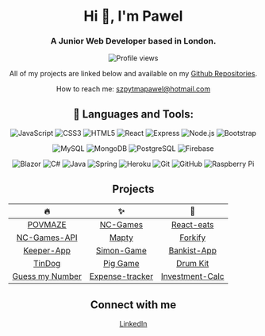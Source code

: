 <div align="center">

# Hi 👋, I'm Pawel
### A Junior Web Developer based in London.

![Profile views](https://komarev.com/ghpvc/?username=szpytma&label=Profile%20views&color=0e75b6&style=flat)

All of my projects are linked below and available on my [Github Repositories](https://github.com/Szpytma?tab=repositories).

How to reach me: [szpytmapawel@hotmail.com](mailto:szpytmapawel@hotmail.com)

## 🔨 Languages and Tools:
![JavaScript](https://img.shields.io/badge/-JavaScript-6F9C35?style=flat-square&logo=javascript&logoColor=white)
![CSS3](https://img.shields.io/badge/-CSS3-2B74B8?style=flat-square&logo=css3&logoColor=white)
![HTML5](https://img.shields.io/badge/-HTML5-E34F26?style=flat-square&logo=html5&logoColor=white)
![React](https://img.shields.io/badge/-React-61DAFB?style=flat-square&logo=react&logoColor=white)
![Express](https://img.shields.io/badge/-Express-000000?style=flat-square&logo=Express&logoColor=white)
![Node.js](https://img.shields.io/badge/-Node.js-339933?style=flat-square&logo=node.js&logoColor=white)
![Bootstrap](https://img.shields.io/badge/-Bootstrap-7952B3?style=flat-square&logo=bootstrap&logoColor=white)

![MySQL](https://img.shields.io/badge/-MySQL-4479A1?style=flat-square&logo=mysql&logoColor=white)
![MongoDB](https://img.shields.io/badge/-MongoDB-47A248?style=flat-square&logo=mongodb&logoColor=white)
![PostgreSQL](https://img.shields.io/badge/-PostgreSQL-336791?style=flat-square&logo=postgresql&logoColor=white)
![Firebase](https://img.shields.io/badge/-Firebase-FFCA28?style=flat-square&logo=firebase&logoColor=white)

![Blazor](https://img.shields.io/badge/-Blazor-512BD4?style=flat-square&logo=blazor&logoColor=white)
![C#](https://img.shields.io/badge/-C%23-239120?style=flat-square&logo=c%20sharp&logoColor=white)
![Java](https://img.shields.io/badge/-Java-007396?style=flat-square&logo=java&logoColor=white)
![Spring](https://img.shields.io/badge/-Spring-6DB33F?style=flat-square&logo=spring&logoColor=white)
![Heroku](https://img.shields.io/badge/-Heroku-430098?style=flat-square&logo=heroku&logoColor=white)
![Git](https://img.shields.io/badge/-Git-F05032?style=flat-square&logo=git&logoColor=white)
![GitHub](https://img.shields.io/badge/-GitHub-181717?style=flat-square&logo=github&logoColor=white)
![Raspberry Pi](https://img.shields.io/badge/-Raspberry%20Pi-C51A4A?style=flat-square&logo=Raspberry-Pi&logoColor=white)


## Projects

| 🔥 |  ✨ | 🌈 |
|:----------:|:---------:|:---------:|
| [POVMAZE](https://povmaze.netlify.app/) | [NC-Games](https://szpytma-nc-games.netlify.app/) | [React-eats](https://react-eats.netlify.app/) |
| [NC-Games-API](https://nc-games-rkbx.onrender.com/) | [Mapty](https://mapty-ashy.vercel.app/) | [Forkify](https://forkify-szp.netlify.app/) |
| [Keeper-App](https://szpytma-keeper-app.netlify.app/) |[Simon-Game](https://szpytma.github.io/Simon-Game) | [Bankist-App](https://bankist-app-szpytma.vercel.app/) |
| [TinDog](https://szpytma.github.io/TinDog/) | [Pig Game](https://szpytma.github.io/Pig-Game) | [Drum Kit](https://szpytma.github.io/drumKit) |
| [Guess my Number](https://guess-my-number-mate.netlify.app) |  [Expense-tracker](https://react-app-expense-tracker.netlify.app/) | [Investment-Calc](https://investment-calculator-szpytma.netlify.app/)

## Connect with me

[LinkedIn](https://linkedin.com/in/szpytma)
</div>
